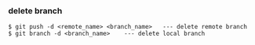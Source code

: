 
### delete branch
```
$ git push -d <remote_name> <branch_name>   --- delete remote branch
$ git branch -d <branch_name>    --- delete local branch
```